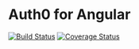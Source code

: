# Auth0 for Angular
[![Build Status](https://travis-ci.org/frederikprijck/angular-auth0.svg?branch=master)](https://travis-ci.org/frederikprijck/angular-auth0)
[![Coverage Status](https://coveralls.io/repos/github/frederikprijck/angular-auth0/badge.svg?branch=master)](https://coveralls.io/github/frederikprijck/angular-auth0?branch=master)
